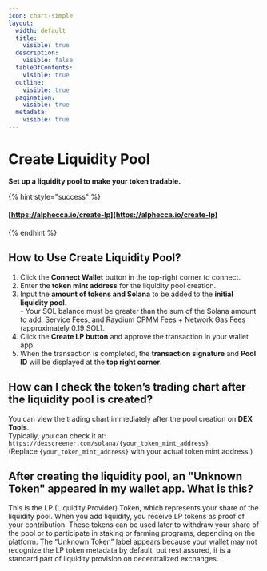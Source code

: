 ```yaml
---
icon: chart-simple
layout:
  width: default
  title:
    visible: true
  description:
    visible: false
  tableOfContents:
    visible: true
  outline:
    visible: true
  pagination:
    visible: true
  metadata:
    visible: true
---
```


# Create Liquidity Pool

**Set up a liquidity pool to make your token tradable.**

{% hint style="success" %}
#### [https://alphecca.io/create-lp](https://alphecca.io/create-lp)
{% endhint %}

## How to Use Create Liquidity Pool?&#x20;

1. Click the **Connect Wallet** button in the top-right corner to connect.
2. Enter the **token mint address** for the liquidity pool creation.
3. Input the **amount of tokens and Solana** to be added to the **initial liquidity pool**.\
   \- Your SOL balance must be greater than the sum of the Solana amount to add, Service Fees, and Raydium CPMM Fees + Network Gas Fees (approximately 0.19 SOL).
4. Click the **Create LP button** and approve the transaction in your wallet app.
5. When the transaction is completed, the **transaction signature** and **Pool ID** will be displayed at the **top right corner**.

## How can I check the token’s trading chart after the liquidity pool is created?

You can view the trading chart immediately after the pool creation on **DEX Tools**.\
Typically, you can check it at:\
`https://dexscreener.com/solana/{your_token_mint_address}`\
(Replace `{your_token_mint_address}` with your actual token mint address.)

## After creating the liquidity pool, an "Unknown Token" appeared in my wallet app. What is this?

This is the LP (Liquidity Provider) Token, which represents your share of the liquidity pool. When you add liquidity, you receive LP tokens as proof of your contribution. These tokens can be used later to withdraw your share of the pool or to participate in staking or farming programs, depending on the platform. The “Unknown Token” label appears because your wallet may not recognize the LP token metadata by default, but rest assured, it is a standard part of liquidity provision on decentralized exchanges.
